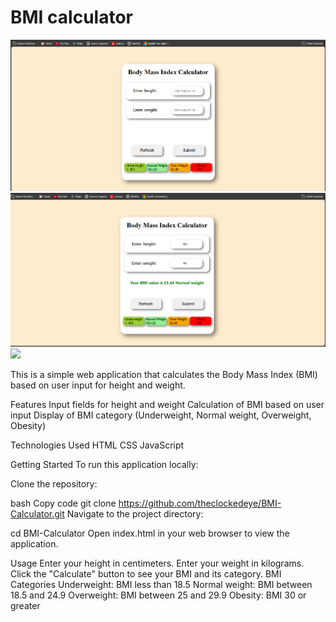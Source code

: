 # BMI calculator
<img src="./readme_pics/Screenshot 2025-01-04 223805.png">
<img src="./readme_pics/Screenshot 2025-01-04 223822.png">
<img src="./readme_pics/Screenshot 2025-01-05 134957.png.png">



This is a simple web application that calculates the Body Mass Index (BMI) based on user input for height and weight.

Features
Input fields for height and weight
Calculation of BMI based on user input
Display of BMI category (Underweight, Normal weight, Overweight, Obesity)

Technologies Used
HTML
CSS
JavaScript


Getting Started
To run this application locally:

Clone the repository:

bash
Copy code
git clone https://github.com/theclockedeye/BMI-Calculator.git
Navigate to the project directory:


cd BMI-Calculator
Open index.html in your web browser to view the application.

Usage
Enter your height in centimeters.
Enter your weight in kilograms.
Click the "Calculate" button to see your BMI and its category.
BMI Categories
Underweight: BMI less than 18.5
Normal weight: BMI between 18.5 and 24.9
Overweight: BMI between 25 and 29.9
Obesity: BMI 30 or greater
